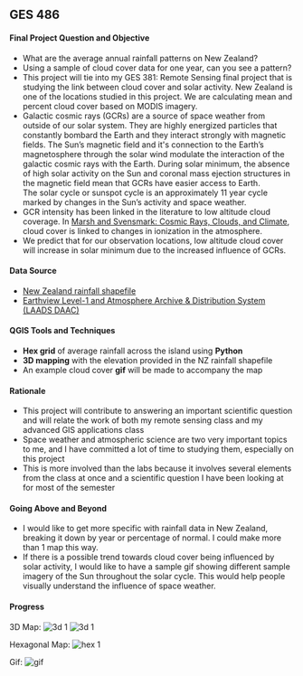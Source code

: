 ## GES 486

#### Final Project Question and Objective
- What are the average annual rainfall patterns on New Zealand?
- Using a sample of cloud cover data for one year, can you see a pattern?
- This project will tie into my GES 381: Remote Sensing final project that is studying the link between cloud cover and
solar activity. New Zealand is one of the locations studied in this project. We are calculating mean and percent cloud cover
based on MODIS imagery.
- Galactic cosmic rays (GCRs) are a source of space weather from outside of our solar system. 
They are highly energized particles that constantly bombard the Earth and they interact strongly with magnetic fields. 
The Sun’s magnetic field and it's connection to the Earth’s magnetosphere through the solar wind modulate the interaction 
of the galactic cosmic rays with the Earth. During solar minimum, the absence of high solar activity on the Sun and 
coronal mass ejection structures in the magnetic field mean that GCRs have easier access to Earth.  
The solar cycle or sunspot cycle is an approximately 11 year cycle marked by changes in the Sun’s activity and space weather.
- GCR intensity has been linked in the literature to low altitude cloud coverage. 
In [Marsh and Svensmark: Cosmic Rays, Clouds, and Climate](https://link.springer.com/content/pdf/10.1023%2FA%3A1026723423896.pdf), 
cloud cover is linked to changes in ionization in the atmosphere.
- We predict that for our observation locations, low altitude cloud cover will increase in solar minimum due to the 
increased influence of GCRs.

#### Data Source
- [New Zealand rainfall shapefile](https://koordinates.com/layer/305-nz-rainfall/)
- [Earthview Level-1 and Atmosphere Archive & Distribution System (LAADS DAAC)](https://ladsweb.modaps.eosdis.nasa.gov/)

#### QGIS Tools and Techniques
- **Hex grid** of average rainfall across the island using **Python**
- **3D mapping** with the elevation provided in the NZ rainfall shapefile
- An example cloud cover **gif** will be made to accompany the map

#### Rationale
- This project will contribute to answering an important scientific question and will relate the work of both my remote sensing
class and my advanced GIS applications class
- Space weather and atmospheric science are two very important topics to me, and I have committed a lot of time to
studying them, especially on this project
- This is more involved than the labs because it involves several elements from the class at once and a scientific question
I have been looking at for most of the semester

#### Going Above and Beyond
- I would like to get more specific with rainfall data in New Zealand, breaking it down by year or percentage of normal.
I could make more than 1 map this way.
- If there is a possible trend towards cloud cover being influenced by solar activity, I would like to have a sample gif showing 
different sample imagery of the Sun throughout the solar cycle. This would help people visually understand the influence 
of space weather.

#### Progress
3D Map:
![3d 1](https://maryaro.github.io/final_project/3d_zoom_1.PNG "3d 1")
![3d 1](https://maryaro.github.io/final_project/3d_zoom_2.PNG "3d 2")

Hexagonal Map:
![hex 1](https://maryaro.github.io/final_project/nz_hex_1.JPG "hex 1")

Gif:
![gif](https://maryaro.github.io/final_project/NZ_2001.gif "gif")
